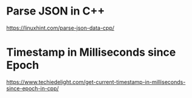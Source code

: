 
# Parse JSON in C++
https://linuxhint.com/parse-json-data-cpp/

# Timestamp in Milliseconds since Epoch
https://www.techiedelight.com/get-current-timestamp-in-milliseconds-since-epoch-in-cpp/
